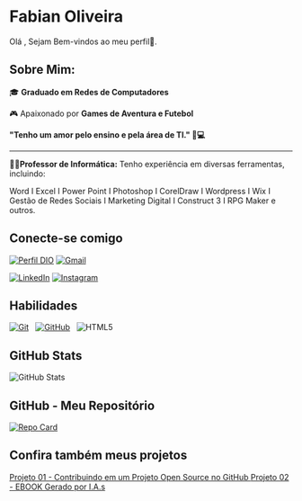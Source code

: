 # Fabian Oliveira 

Olá , Sejam Bem-vindos ao meu perfil👋. 

 ## **Sobre Mim:**

 🎓 **Graduado em Redes de Computadores**

 🎮 Apaixonado por **Games de Aventura e Futebol**&nbsp; 
 
 **"Tenho um amor pelo ensino e pela área de TI." 💖💻**

__________________________________________ 

**👨‍🏫Professor de Informática:** Tenho experiência em diversas ferramentas, incluindo:

Word I Excel I Power Point I Photoshop I CorelDraw I Wordpress I Wix I Gestão de Redes Sociais I Marketing Digital I Construct 3 I RPG Maker e outros.

## Conecte-se comigo
[![Perfil DIO](https://img.shields.io/badge/-Meu%20Perfil%20na%20DIO-fff?style=for-the-badge)](https://www.dio.me/users/proffabiansilva) [![Gmail](https://img.shields.io/badge/Gmail-fff?style=for-the-badge&logo=gmail&logoColor=red)](mailto:proffabiansilva@gmail.,com)    

[![LinkedIn](https://img.shields.io/badge/-LinkedIn-fff?style=for-the-badge&logo=linkedin&logoColor=30A3DC)](https://www.linkedin.com/in/fabianoliveirape/)
[![Instagram](https://img.shields.io/badge/-Instagram-fff?style=for-the-badge&logo=instagram&logoColor)](https://www.instagram.com/proffabian_) 

## Habilidades
[![Git](https://img.shields.io/badge/Git-fff?style=for-the-badge&logo=git&logoColor=FF7F00)](https://git-scm.com/doc) &nbsp; [![GitHub](https://img.shields.io/badge/GitHub-fff?style=for-the-badge&logo=github&logoColor=054f77)](https://github.com/fabian-oliveira) &nbsp; 
![HTML5](https://img.shields.io/badge/HTML5-fff?style=for-the-badge&logo=html5&logoColor)


## GitHub Stats

![GitHub Stats](https://github-readme-stats.vercel.app/api?username=fabian-oliveira&theme=transparent&bg_color=000&border_color=30A3DC&show_icons=true&icon_color=30A3DC&title_color=E94D5F&text_color=FFF)

## GitHub - Meu  Repositório

[![Repo Card](https://github-readme-stats.vercel.app/api/pin/?username=fabian-oliveira&repo=fabian-oliveira&bg_color=000&border_color=30A3DC&show_icons=true&icon_color=30A3DC&title_color=E94D5F&text_color=FFF)](https://github.com/fabian-oliveira/fabian-oliveira)

## Confira também meus projetos 
<a href="https://github.com/fabian-oliveira/dio-lab-open-source">Projeto 01 - Contribuindo em um Projeto Open Source no GitHub
  </a>
<a href="https://github.com/fabian-oliveira/prompts-receita-para-criar-um-ebook-html">Projeto 02 - EBOOK Gerado por I.A.s
